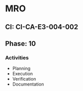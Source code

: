 # MRO

## CI: CI-CA-E3-004-002
## Phase: 10

### Activities
- Planning
- Execution
- Verification
- Documentation
